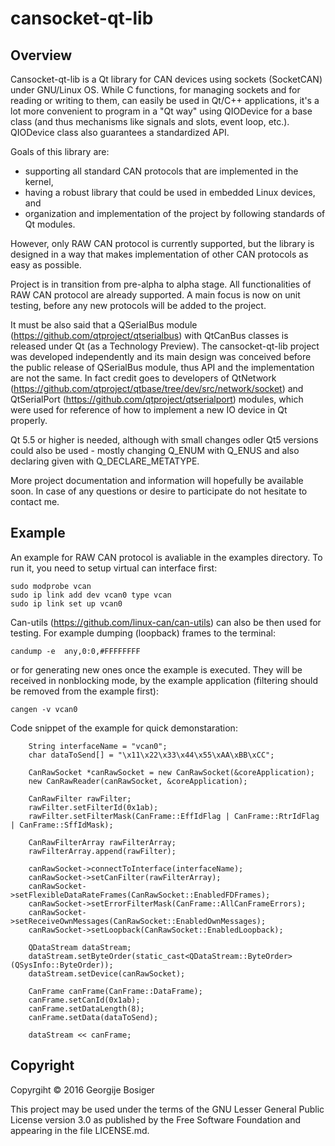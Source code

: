 # cansocket-qt-lib

## Overview

Cansocket-qt-lib is a Qt library for CAN devices using sockets (SocketCAN) under GNU/Linux OS. While C functions, for managing sockets and for reading or writing to them, can easily be used in Qt/C++ applications, it's a lot more convenient to program in a "Qt way" using QIODevice for a base class (and thus mechanisms like signals and slots, event loop, etc.). QIODevice class also guarantees a standardized API.

Goals of this library are:
* supporting all standard CAN protocols that are implemented in the kernel,
* having a robust library that could be used in embedded Linux devices, and
* organization and implementation of the project by following standards of Qt modules.

However, only RAW CAN protocol is currently supported, but the library is designed in a way that makes implementation of other CAN protocols as easy as possible. 

Project is in transition from pre-alpha to alpha stage. All functionalities of RAW CAN protocol are already supported. A main focus is now on unit testing, before any new protocols will be added to the project. 

It must be also said that a QSerialBus module (https://github.com/qtproject/qtserialbus) with QtCanBus classes is released under Qt (as a Technology Preview). The cansocket-qt-lib project was developed independently and its main design was conceived before the public release of QSerialBus module, thus API and the implementation are not the same. In fact credit goes to developers of QtNetwork (https://github.com/qtproject/qtbase/tree/dev/src/network/socket) and QtSerialPort (https://github.com/qtproject/qtserialport) modules, which were used for reference of how to implement a new IO device in Qt properly.

Qt 5.5 or higher is needed, although with small changes odler Qt5 versions could also be used - mostly changing Q_ENUM with Q_ENUS and also declaring given with Q_DECLARE_METATYPE.

More project documentation and information will hopefully be available soon. In case of any questions or desire to participate do not hesitate to contact me.

## Example 

An example for RAW CAN protocol is avaliable in the examples directory. To run it, you need to setup virtual can interface first:
```
sudo modprobe vcan
sudo ip link add dev vcan0 type vcan
sudo ip link set up vcan0
```
Can-utils (https://github.com/linux-can/can-utils) can also be then used for testing. For example dumping (loopback) frames to the terminal:
```
candump -e  any,0:0,#FFFFFFFF
```
or for generating new ones once the example is executed. They will be received in nonblocking mode, by the example application (filtering should be removed from the example first):
```
cangen -v vcan0
```


Code snippet of the example for quick demonstaration:
```
    String interfaceName = "vcan0";
    char dataToSend[] = "\x11\x22\x33\x44\x55\xAA\xBB\xCC";

    CanRawSocket *canRawSocket = new CanRawSocket(&coreApplication);
    new CanRawReader(canRawSocket, &coreApplication);

    CanRawFilter rawFilter;
    rawFilter.setFilterId(0x1ab);
    rawFilter.setFilterMask(CanFrame::EffIdFlag | CanFrame::RtrIdFlag | CanFrame::SffIdMask);

    CanRawFilterArray rawFilterArray;
    rawFilterArray.append(rawFilter);

    canRawSocket->connectToInterface(interfaceName);
    canRawSocket->setCanFilter(rawFilterArray);
    canRawSocket->setFlexibleDataRateFrames(CanRawSocket::EnabledFDFrames);
    canRawSocket->setErrorFilterMask(CanFrame::AllCanFrameErrors);
    canRawSocket->setReceiveOwnMessages(CanRawSocket::EnabledOwnMessages);
    canRawSocket->setLoopback(CanRawSocket::EnabledLoopback);

    QDataStream dataStream;
    dataStream.setByteOrder(static_cast<QDataStream::ByteOrder>(QSysInfo::ByteOrder));
    dataStream.setDevice(canRawSocket);

    CanFrame canFrame(CanFrame::DataFrame);
    canFrame.setCanId(0x1ab);
    canFrame.setDataLength(8);
    canFrame.setData(dataToSend);

    dataStream << canFrame;
```


## Copyright

Copyrgiht © 2016 Georgije Bosiger 

This project may be used under the terms of the GNU Lesser General Public License version 3.0 as published by the Free Software Foundation and appearing in the file LICENSE.md.


